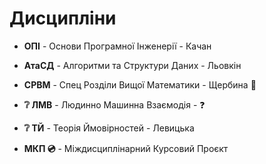 # Дисципліни

- **ОПІ** - Основи Програмної Інженерії - Качан
- **АтаСД** - Алгоритми та Структури Даних - Льовкін
- **СРВМ** - Спец Розділи Вищої Математики - Щербина 🙏
- **❔ ЛМВ** - Людинно Машинна Взаємодія - ❓
- **❔ ТЙ** - Теорія Ймовірностей - Левицька

- **МКП 💿** - Міждисциплінарний Курсовий Проєкт
